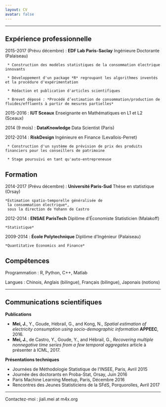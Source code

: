 ```yaml
---
layout: CV
avatar: false
---
```




----------------------------------------

Expérience professionnelle
----------

2015-2017 (Prévu décembre)
:    **EDF Lab Paris-Saclay** Ingénieure Doctorante (Palaiseau)

     * Construction des modèles statistiques de la consommation électrique innovants

     * Développement d'un package *R* regroupant les algorithmes inventés et la procédure d'expérimentation

     * Rédaction et publication d'articles scientifiques

     * Brevet déposé : *Procédé d’estimation de consommation/production de fluides/effluents à partir de mesures partielles*

2015-2016
:    **IUT Sceaux** Enseignante en Mathématiques en L1 et L2 (Sceaux)

2014 (9 mois)
:    **DataKnowledge** Data Scientist (Paris)

2012-2014
:    **RiskDesign** Ingénieure en Finance (Levallois-Perret)

     * Construction d'un système de prévision de prix des produits financiers pour les conseillers de patrimoine

     * Stage poursuivi en tant qu'auto-entrepreneuse

Formation
---------

2014-2017 (Prévu décembre)
:   **Université Paris-Sud** Thèse en statistique (Orsay)

    *Estimation spatio-temporelle généralisée de 
     la consommation électrique*, 
     sous la direction de Yohann de Castro

2012-2014
:   **ENSAE ParisTech** Diplôme d'Économiste Statisticien (Malakoff)
    
    *Statistique*

2009-2014
:   **École Polytechnique** Diplôme d'Ingénieur (Palaiseau)

    *Quantitative Economics and Finance*


Compétences
--------------------

Programmation
:   R, Python, C++, Matlab

Langues
:   Chinois, Anglais (bilingue), Français (bilingue), Japonais (notions)

----


Communications scientifiques
----------------------------------------

**Publications**

* **Mei, J.**, Y., Goude, Hébrail, G., and Kong, N.,  *Spatial estimation of electricity consumption using socio-demographic information* **APPEEC**, 2016.
* **Mei, J.**, de Castro, Y., Goude, Y., and Hébrail, G., *Recovering multiple nonnegative time series from a few temporal aggregates* article à présenter à ICML, 2017.

**Présentations techniques**

* Journées de Méthodologie Statistique de l'INSEE, Paris, Avril 2015
* Journée des doctorants en Proba-Stat, Orsay, Juin 2016
* Paris Machine Learning Meetup, Paris, Décembre 2016
* Rencontres des Jeunes Statisticiens de la SFdS, Porquorolles, Avril 2017

----------------------------------------

Contactez-moi : jiali.mei at m4x.org




